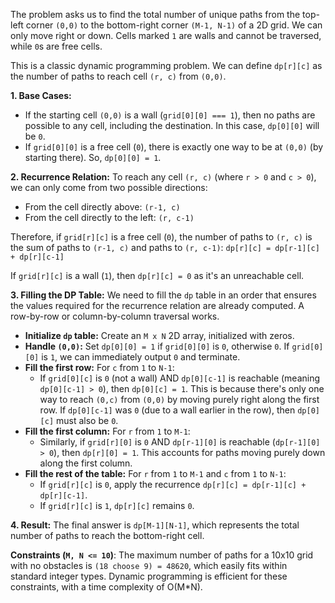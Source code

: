 The problem asks us to find the total number of unique paths from the top-left corner `(0,0)` to the bottom-right corner `(M-1, N-1)` of a 2D grid. We can only move right or down. Cells marked `1` are walls and cannot be traversed, while `0`s are free cells.

This is a classic dynamic programming problem. We can define `dp[r][c]` as the number of paths to reach cell `(r, c)` from `(0,0)`.

**1. Base Cases:**
*   If the starting cell `(0,0)` is a wall (`grid[0][0] === 1`), then no paths are possible to any cell, including the destination. In this case, `dp[0][0]` will be `0`.
*   If `grid[0][0]` is a free cell (`0`), there is exactly one way to be at `(0,0)` (by starting there). So, `dp[0][0] = 1`.

**2. Recurrence Relation:**
To reach any cell `(r, c)` (where `r > 0` and `c > 0`), we can only come from two possible directions:
*   From the cell directly above: `(r-1, c)`
*   From the cell directly to the left: `(r, c-1)`

Therefore, if `grid[r][c]` is a free cell (`0`), the number of paths to `(r, c)` is the sum of paths to `(r-1, c)` and paths to `(r, c-1)`:
`dp[r][c] = dp[r-1][c] + dp[r][c-1]`

If `grid[r][c]` is a wall (`1`), then `dp[r][c] = 0` as it's an unreachable cell.

**3. Filling the DP Table:**
We need to fill the `dp` table in an order that ensures the values required for the recurrence relation are already computed. A row-by-row or column-by-column traversal works.

*   **Initialize `dp` table:** Create an `M x N` 2D array, initialized with zeros.
*   **Handle `(0,0)`:** Set `dp[0][0] = 1` if `grid[0][0]` is `0`, otherwise `0`. If `grid[0][0]` is `1`, we can immediately output `0` and terminate.
*   **Fill the first row:** For `c` from `1` to `N-1`:
    *   If `grid[0][c]` is `0` (not a wall) AND `dp[0][c-1]` is reachable (meaning `dp[0][c-1] > 0`), then `dp[0][c] = 1`. This is because there's only one way to reach `(0,c)` from `(0,0)` by moving purely right along the first row. If `dp[0][c-1]` was `0` (due to a wall earlier in the row), then `dp[0][c]` must also be `0`.
*   **Fill the first column:** For `r` from `1` to `M-1`:
    *   Similarly, if `grid[r][0]` is `0` AND `dp[r-1][0]` is reachable (`dp[r-1][0] > 0`), then `dp[r][0] = 1`. This accounts for paths moving purely down along the first column.
*   **Fill the rest of the table:** For `r` from `1` to `M-1` and `c` from `1` to `N-1`:
    *   If `grid[r][c]` is `0`, apply the recurrence `dp[r][c] = dp[r-1][c] + dp[r][c-1]`.
    *   If `grid[r][c]` is `1`, `dp[r][c]` remains `0`.

**4. Result:**
The final answer is `dp[M-1][N-1]`, which represents the total number of paths to reach the bottom-right cell.

**Constraints (`M, N <= 10`)**: The maximum number of paths for a 10x10 grid with no obstacles is `(18 choose 9) = 48620`, which easily fits within standard integer types. Dynamic programming is efficient for these constraints, with a time complexity of O(M*N).